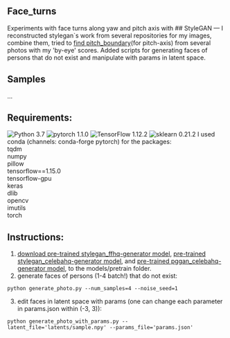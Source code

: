 ## Face_turns
Experiments with face turns along yaw and pitch axis with ## StyleGAN &mdash;
I reconstructed stylegan`s work from several repositories for my images, combine them, tried to [find pitch_boundary](https://colab.research.google.com/drive/1xBtH-c1hmhoZ6X8KIpxyYB1li3x38ipE?usp=sharing)(for pitch-axis) from several photos with my 'by-eye' scores. 
Added scripts for generating faces of persons that do not exist and manipulate with params in latent space. 

## Samples
...


## Requirements:
![Python 3.7](https://img.shields.io/badge/python-3.7-green.svg?style=plastic)
![pytorch 1.1.0](https://img.shields.io/badge/pytorch-1.1.0-green.svg?style=plastic)
![TensorFlow 1.12.2](https://img.shields.io/badge/tensorflow-1.12.2-green.svg?style=plastic)
![sklearn 0.21.2](https://img.shields.io/badge/sklearn-0.21.2-green.svg?style=plastic)
I used conda (channels: conda-forge pytorch) for the packages:<br>
tqdm <br>
numpy <br>
pillow <br>
tensorflow==1.15.0 <br>
tensorflow-gpu <br>
keras <br>
dlib <br>
opencv <br>
imutils <br>
torch <br>

## Instructions:
1) [download pre-trained stylegan_ffhq-generator model](https://www.dropbox.com/s/qyv37eaobnow7fu/stylegan_ffhq.pth?dl=1),
[pre-trained stylegan_celebahq-generator model](https://www.dropbox.com/s/nmo2g3u0qt7x70m/stylegan_celebahq.pth?dl=1),
 and [pre-trained pggan_celebahq-generator model](https://www.dropbox.com/s/t74z87pk3cf8ny7/pggan_celebahq.pth?dl=1),
 to the models/pretrain folder.
2) generate faces of persons (1-4 batch!) that do not exist:
```
python generate_photo.py --num_samples=4 --noise_seed=1
```
3) edit faces in latent space with params (one can change each parameter in params.json within (-3, 3)): 
```
python generate_photo_with_params.py --latent_file='latents/sample.npy' --params_file='params.json'
```


